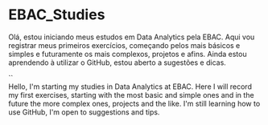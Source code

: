 # EBAC_Studies

Olá, estou iniciando meus estudos em Data Analytics pela EBAC. Aqui vou registrar meus primeiros exercícios, começando pelos mais básicos e simples e futuramente os mais complexos, projetos e afins. Ainda estou aprendendo à utilizar o GitHub, estou aberto a sugestões e dicas.


``  
Hello, I'm starting my studies in Data Analytics at EBAC. Here I will record my first exercises, starting with the most basic and simple ones and in the future the more complex ones, projects and the like. I'm still learning how to use GitHub, I'm open to suggestions and tips.

